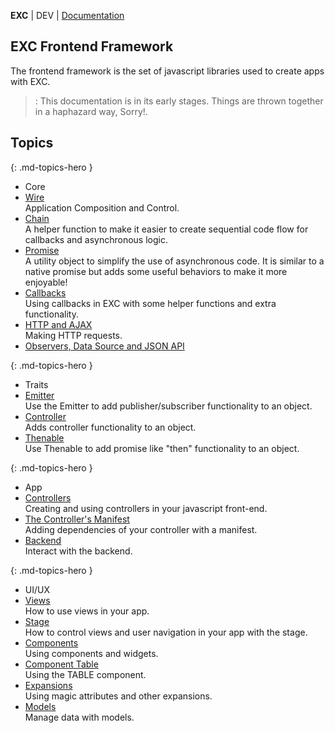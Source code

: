 **EXC** | DEV | [Documentation](./doc_index.md)<BR>

## EXC Frontend Framework ##

The frontend framework is the set of javascript libraries used to create apps with EXC.    

> : This documentation is in its early stages. Things are thrown together in a haphazard way, Sorry!.

## Topics ##


{: .md-topics-hero }
- Core
- [Wire](./doc_fte_wire.md)<br> Application Composition and Control.
- [Chain](./fte_ref_chain.md)<br> A helper function to make it easier to create sequential code flow for callbacks and asynchronous logic.
- [Promise](./fte_ref_core_promise.md)<br> A utility object to simplify the use of asynchronous code. It is similar to a native promise but adds some useful behaviors to make it more enjoyable!
- [Callbacks](./fte_ref_callbacks.md)<BR> Using callbacks in EXC with some helper functions and extra functionality.
- [HTTP and AJAX](./fte_ref_http.md)<BR> Making HTTP requests.
- [Observers, Data Source and JSON API](./fte_ref_ds.md)<BR>

{: .md-topics-hero }
- Traits
- [Emitter](./fte_ref_trait_publisher.md)<BR> Use the Emitter to add publisher/subscriber functionality to an object.
- [Controller](./fte_ref_trait_controller.md)<BR> Adds controller functionality to an object.
- [Thenable](./fte_ref_trait_thenabble.md)<BR> Use Thenable to add promise like "then" functionality to an object.


{: .md-topics-hero }
- App
- [Controllers](./fte_ref_controllers.md)<BR> Creating and using controllers in your javascript front-end.
- [The Controller's Manifest](./doc_client_controller_manifest.md)<BR> Adding dependencies of your controller with a manifest.
- [Backend](./fte_ref_backend.md)<br> Interact with the backend.

{: .md-topics-hero }
- UI/UX
- [Views](./doc_client_view.md)<BR> How to use views in your app.
- [Stage](./doc_client_stage.md)<BR> How to control views and user navigation in your app with the stage.
- [Components](./fte_ref_components.md)<br> Using components and widgets.
- [Component Table](./fte_ref_cmp_table.md)<br> Using the TABLE component.
- [Expansions](./fte_ref_expansions.md)<br> Using magic attributes and other expansions.
- [Models](./fte_ref_models.md)<br> Manage data with models.

